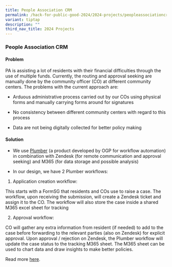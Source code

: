 ```yaml
---
title: People Association CRM
permalink: /hack-for-public-good-2024/2024-projects/peopleassociationcrm/
variant: tiptap
description: ""
third_nav_title: 2024 Projects
---
```

<h3>People Association CRM</h3>
<h4>Problem</h4>
<p>PA is assisting a lot of residents with their financial difficulties through
the use of multiple funds. Currently, the routing and approval seeking
are manually done by the community officer (CO) at different community
centers. The problems with the current approach are:</p>
<ul>
<li>
<p>Arduous administrative process carried out by our COs using physical forms
and manually carrying forms around for signatures</p>
</li>
<li>
<p>No consistency between different community centers with regard to this
process</p>
</li>
<li>
<p>Data are not being digitally collected for better policy making</p>
</li>
</ul>
<h4>Solution</h4>
<ul>
<li>
<p>We use <a href="https://plumber.gov.sg" rel="noopener noreferrer nofollow" target="_blank">Plumber</a> (a
product developed by OGP for workflow automation) in combination with Zendesk
(for remote communication and approval seeking) and M365 (for data storage
and possible analysis)</p>
</li>
<li>
<p>In our design, we have 2 Plumber workflows:</p>
</li>
</ul>
<ol data-tight="true" class="tight">
<li>
<p>Application creation workflow:</p>
</li>
</ol>
<p>This starts with a FormSG that residents and COs use to raise a case.
The workflow, upon receiving the submission, will create a Zendesk ticket
and assign it to the CO. The workflow will also store the case inside a
shared M365 excel sheet for tracking</p>
<ol start="2" data-tight="true" class="tight">
<li>
<p>Approval workflow:</p>
</li>
</ol>
<p>CO will gather any extra information from resident (if needed) to add
to the case before forwarding to the relevant parties (also on Zendesk)
for explicit approval. Upon approval / rejection on Zendesk, the Plumber
workflow will update the case status to the tracking M365 sheet. The M365
sheet can be used to chart data and draw insights to make better policies.</p>
<p>Read more <a href="https://docs.google.com/presentation/d/1T5Crw7liZkdnR6Oa7U9365BV-I-66pstFv9g5xQz-zc/edit#slide=id.p" rel="noopener noreferrer nofollow" target="_blank">here</a>.</p>
<p></p>